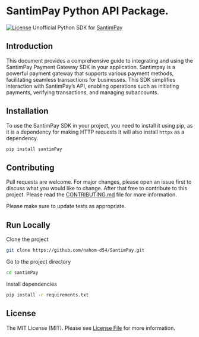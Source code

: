 # SantimPay Python API Package.
[![License](https://img.shields.io/badge/license-MIT-blue.svg)](https://choosealicense.com/licenses/mit)
Unofficial Python SDK for [SantimPay](https://santimpay.com/)

## Introduction

This document provides a comprehensive guide to integrating and using the SantimPay Payment Gateway SDK in your application. Santimpay is a powerful payment gateway that supports various payment methods, facilitating seamless transactions for businesses. This SDK simplifies interaction with SantimPay’s API, enabling operations such as initiating payments, verifying transactions, and managing subaccounts.

## Installation

To use the SantimPay SDK in your project, you need to install it using pip, as it is a dependency for making HTTP requests it will also install `httpx` as a dependency.

```bash
pip install santimPay
```

## Contributing

Pull requests are welcome. For major changes, please open an issue first to discuss what you would like to change. After that free to contribute to this project. Please read the [CONTRIBUTING.md](https://github.com/nahom-d54/SantimPay/blob/main/CONTRIBUTING.md) file for more information.

Please make sure to update tests as appropriate.

## Run Locally

Clone the project

```bash
git clone https://github.com/nahom-d54/SantimPay.git
```

Go to the project directory

```bash
cd santimPay
```

Install dependencies

```bash
pip install -r requirements.txt
```

## License

The MIT License (MIT). Please see [License File](LICENSE) for more information.
